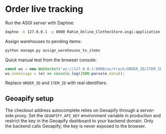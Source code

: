 # Order live tracking

Run the ASGI server with Daphne:

```bash
daphne -b 127.0.0.1 -p 8000 Rahim_Online_ClothesStore.asgi:application
```

Assign warehouses to pending items:

```bash
python manage.py assign_warehouses_to_items
```

Quick manual test from the browser console:

```javascript
const ws = new WebSocket('ws://127.0.0.1:8000/ws/track/ORDER_ID/ITEM_ID/');
ws.onmessage = (e) => console.log(JSON.parse(e.data));
```

Replace `ORDER_ID` and `ITEM_ID` with real identifiers.

## Geoapify setup

The checkout address autocomplete relies on Geoapify through a server-side proxy.
Set the `GEOAPIFY_API_KEY` environment variable in production and restrict the
key in the Geoapify dashboard to your backend domain. Only the backend calls
Geoapify; the key is never exposed to the browser.

